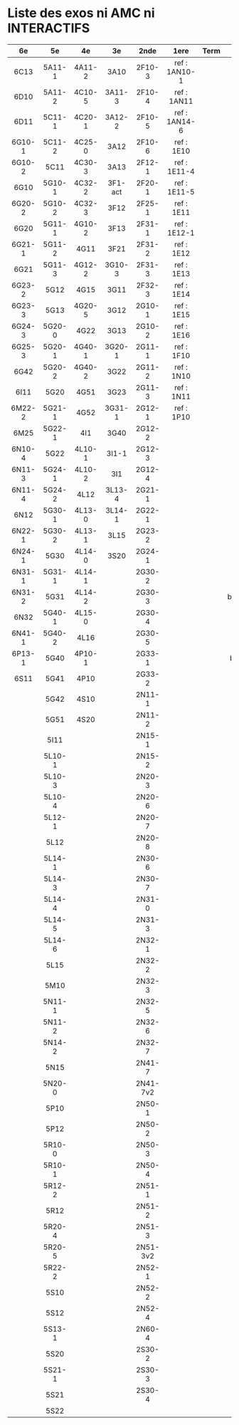 # Liste des exos ni AMC ni INTERACTIFS

|6e|5e|4e|3e|2nde|1ere|Term|Reste|
|:-:|:-:|:-:|:-:|:-:|:-:|:-:|:-:|
|6C13|5A11-1|4A11-2|3A10|2F10-3|ref : 1AN10-1||MG32_3F13|
|6D10|5A11-2|4C10-5|3A11-3|2F10-4|ref : 1AN11||beta2F31|
|6D11|5C11-1|4C20-1|3A12-2|2F10-5|ref : 1AN14-6||beta3F23|
|6G10-1|5C11-2|4C25-0|3A12|2F10-6|ref : 1E10||beta3G15|
|6G10-2|5C11|4C30-3|3A13|2F12-1|ref : 1E11-4||beta3G41|
|6G10|5G10-1|4C32-2|3F1-act|2F20-1|ref : 1E11-5||beta3S20-1|
|6G20-2|5G10-2|4C32-3|3F12|2F25-1|ref : 1E11||beta3s21|
|6G20|5G11-1|4G10-2|3F13|2F31-1|ref : 1E12-1||beta4C31|
|6G21-1|5G11-2|4G11|3F21|2F31-2|ref : 1E12||beta4G20-3|
|6G21|5G11-3|4G12-2|3G10-3|2F31-3|ref : 1E13||beta4G20-4|
|6G23-2|5G12|4G15|3G11|2F32-3|ref : 1E14||beta5G30-2|
|6G23-3|5G13|4G20-5|3G12|2G10-1|ref : 1E15||beta6C33-1|
|6G24-3|5G20-0|4G22|3G13|2G10-2|ref : 1E16||beta6test2|
|6G25-3|5G20-1|4G40-1|3G20-1|2G11-1|ref : 1F10||beta6test2021|
|6G42|5G20-2|4G40-2|3G22|2G11-2|ref : 1N10||betaAleaFigure|
|6I11|5G20|4G51|3G23|2G11-3|ref : 1N11||betaAsymptotesObliques|
|6M22-2|5G21-1|4G52|3G31-1|2G12-1|ref : 1P10||betaEqCarreDansC|
|6M25|5G22-1|4I1|3G40|2G12-2|||betaEquations|
|6N10-4|5G22|4L10-1|3I1-1|2G12-3|||betaEquationsLog|
|6N11-3|5G24-1|4L10-2|3I1|2G12-4|||betaEqValAbs|
|6N11-4|5G24-2|4L12|3L13-4|2G21-1|||betaExo3d|
|6N12|5G30-1|4L13-0|3L14-1|2G22-1|||betaExoLimite|
|6N22-1|5G30-2|4L13-1|3L15|2G23-2|||betaExoSimpleMatthieu|
|6N24-1|5G30|4L14-0|3S20|2G24-1|||betaModele10_simple_question-reponse|
|6N31-1|5G31-1|4L14-1||2G30-2|||betaModele11_parametrable|
|6N31-2|5G31|4L14-2||2G30-3|||betaModele20_plusieurs_types_de_questions|
|6N32|5G40-1|4L15-0||2G30-4|||betaModele21_parametrables|
|6N41-1|5G40-2|4L16||2G30-5|||betaModele22_avec_une_serie_de_valeurs|
|6P13-1|5G40|4P10-1||2G33-1|||betaModele30_constructions_géométriques|
|6S11|5G41|4P10||2G33-2|||betaModele31_parametrables|
||5G42|4S10||2N11-1|||betaModele40_tableau_proportionnalite|
||5G51|4S20||2N11-2|||betaModele41_tableau_signes_variations|
||5I11|||2N15-1|||betaModele50_Mathsteps|
||5L10-1|||2N15-2|||betaPol|
||5L10-3|||2N20-3|||betaProbaAouB|
||5L10-4|||2N20-6|||betaProbabilites|
||5L12-1|||2N20-7|||betaProbabilitesJC|
||5L12|||2N20-8|||betaProblemesConcretPourcentage|
||5L14-1|||2N30-6|||betaPuissances|
||5L14-3|||2N30-7|||betarotation3d|
||5L14-4|||2N31-0|||betaSpline|
||5L14-5|||2N31-3|||betaSys2x2CombLin|
||5L14-6|||2N32-1|||betaTestRapporteur|
||5L15|||2N32-2|||betaTracerParabole|
||5M10|||2N32-3|||moule_a_exo_mathalea|
||5N11-1|||2N32-5|||moule_a_exo_mathalea2d|
||5N11-2|||2N32-6|||c3C10-2|
||5N14-2|||2N32-7|||c3I11|
||5N15|||2N41-7|||c3N10|
||5N20-0|||2N41-7v2|||c3N23|
||5P10|||2N50-1|||can6I01|
||5P12|||2N50-2|||CM020|
||5R10-0|||2N50-3|||CM021|
||5R10-1|||2N50-4|||ExC100|
||5R12-2|||2N51-1|||HPC100|
||5R12|||2N51-2|||PEA11-1|
||5R20-4|||2N51-3|||PEA11|
||5R20-5|||2N51-3v2|||PEA12|
||5R22-2|||2N52-1|||PEA13|
||5S10|||2N52-2|||PEG20|
||5S12|||2N52-4|||PEG21|
||5S13-1|||2N60-4|||PEG22|
||5S20|||2S30-2|||PEG23|
||5S21-1|||2S30-3|||PEG24|
||5S21|||2S30-4|||P003|
||5S22||||||P004|
